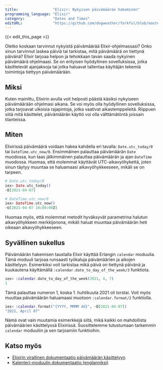```yaml
---
title:                "Elixir: Nykyisen päivämäärän hakeminen"
programming_language: "Elixir"
category:             "Dates and Times"
editURL:              "https://github.com/dogweather/forkful/blob/master/content/fi/elixir/getting-the-current-date.md"
---
```


{{< edit_this_page >}}

Oletko koskaan tarvinnut nykyistä päivämäärää Elixir-ohjelmassasi? Onko sinun tarvinnut laskea päiviä tai tarkistaa, mitä päivämäärä on tiettynä päivänä? Elixir tarjoaa helpon ja tehokkaan tavan saada nykyinen päivämäärä ohjelmaasi. Se on erityisen hyödyllinen sovelluksissa, jotka käsittelevät ajanjaksoja tai jotka haluavat tallentaa käyttäjän tekemiä toimintoja tiettyyn päivämäärään.

## Miksi

Kuten mainittu, Elixirin avulla voit helposti päästä käsiksi nykyiseen päivämäärään ohjelmasi aikana. Se voi myös olla hyödyllinen sovelluksissa, jotka tarjoavat ulkoisia rajapintoja, jotka vaativat aikastemppeleitä. Riippuen siitä mitä käsittelet, päivämäärän käyttö voi olla välttämätöntä joissain tilanteissa.

## Miten

Elixirissä päivämäärä voidaan hakea kahdella eri tavalla: `Date.utc_today/0` tai `DateTime.utc_now/0`. Ensimmäinen palauttaa päivämäärän `Date` muodossa, kun taas jälkimmäinen palauttaa päivämäärän ja ajan `DateTime` muodossa. Huomaa, että molemmat käyttävät UTC-aikavyöhykettä, joten sinun täytyy muuntaa se haluamaasi aikavyöhykkeeseen, mikäli se on tarpeen.

```elixir
# Date.utc_today/0
iex> Date.utc_today()
~D[2021-04-07]

# DateTime.utc_now/0
iex> DateTime.utc_now()
~U[2021-04-07 10:00:00Z]
```

Huomaa myös, että molemmat metodit hyväksyvät parametrina halutun aikavyöhykkeen merkkijonona, mikäli haluat muuntaa päivämäärän heti oikeaan aikavyöhykkeeseen.

## Syvällinen sukellus

Päivämäärän hakemisen taustalla Elixir käyttää Erlangin `calendar` moduulia. Tämä moduuli tarjoaa runsaasti työkaluja päivämäärien ja aikojen käsittelyyn. Esimerkiksi voit tarkistaa mikä päivä on tiettynä päivänä ja kuukautena käyttämällä `:calendar.date_to_day_of_the_week/3` funktiota.

```elixir
iex> :calendar.date_to_day_of_the_week(2021, 4, 7)
1
```

Tämä palauttaa numeron 1, koska 1. huhtikuuta 2021 oli torstai. Voit myös muuttaa päivämäärän haluamaasi muotoon `:calendar.format/2` funktiolla.

```elixir
iex> :calendar.format("{YYYY, MMMM dd}", ~D[2021-04-07])
"2021, April 07"
```

Nämä ovat vain muutamia esimerkkejä siitä, mikä kaikki on mahdollista päivämäärien käsittelyssä Elixirissä. Suosittelemme tutustumaan tarkemmin `calendar` moduuliin ja sen tarjoamiin funktioihin.

## Katso myös

- [Elixirin virallinen dokumentaatio päivämäärän käsittelyyn](https://hexdocs.pm/elixir/DateTime.html)
- [Kalenteri-moduulin dokumentaatio (englanniksi)](http://erlang.org/doc/man/calendar.html)